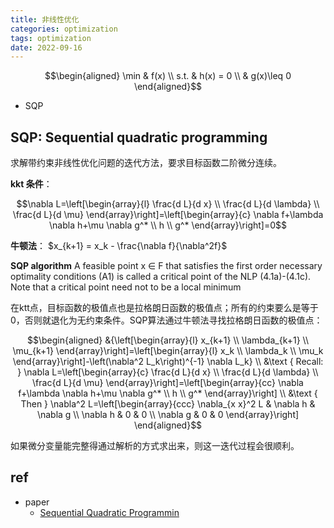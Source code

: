 ```yaml
---
title: 非线性优化
categories: optimization
tags: optimization
date: 2022-09-16
---
```


$$\begin{aligned}
\min & f(x) \\
s.t. & h(x) = 0 \\
& g(x)\leq 0
\end{aligned}$$

- SQP

## SQP: Sequential quadratic programming

求解带约束非线性优化问题的迭代方法，要求目标函数二阶微分连续。

**kkt 条件**：

$$\nabla L=\left[\begin{array}{l}
\frac{d L}{d x} \\
\frac{d L}{d \lambda} \\
\frac{d L}{d \mu}
\end{array}\right]=\left[\begin{array}{c}
\nabla f+\lambda \nabla h+\mu \nabla g^* \\
h \\
g^*
\end{array}\right]=0$$

**牛顿法**： $x_{k+1} = x_k - \frac{\nabla f}{\nabla^2f}$

**SQP algorithm**
A feasible point x ∈ F that satisfies the first order necessary optimality conditions (A1) is called a critical point of the NLP (4.1a)-(4.1c).
Note that a critical point need not to be a local minimum

在ktt点，目标函数的极值点也是拉格朗日函数的极值点；所有的约束要么是等于0，否则就退化为无约束条件。SQP算法通过牛顿法寻找拉格朗日函数的极值点：

$$\begin{aligned}
&{\left[\begin{array}{l}
x_{k+1} \\
\lambda_{k+1} \\
\mu_{k+1}
\end{array}\right]=\left[\begin{array}{l}
x_k \\
\lambda_k \\
\mu_k
\end{array}\right]-\left(\nabla^2 L_k\right)^{-1} \nabla L_k} \\
&\text { Recall: } \nabla L=\left[\begin{array}{c}
\frac{d L}{d x} \\
\frac{d L}{d \lambda} \\
\frac{d L}{d \mu}
\end{array}\right]=\left[\begin{array}{cc}
\nabla f+\lambda \nabla h+\mu \nabla g^* \\
h \\ g^*
\end{array}\right] \\
&\text { Then } \nabla^2 L=\left[\begin{array}{ccc}
\nabla_{x x}^2 L & \nabla h & \nabla g \\
\nabla h & 0 & 0 \\
\nabla g & 0 & 0
\end{array}\right]
\end{aligned}$$

如果微分变量能完整得通过解析的方式求出来，则这一迭代过程会很顺利。


## ref

- paper
    - [Sequential Quadratic Programmin](http://web.cse.ohio-state.edu/~parent.1/classes/788/Au10/OptimizationPapers/SQP/actaSqp.pdf)
